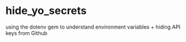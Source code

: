 # hide_yo_secrets
using the dotenv gem to understand environment variables + hiding API keys from Github
